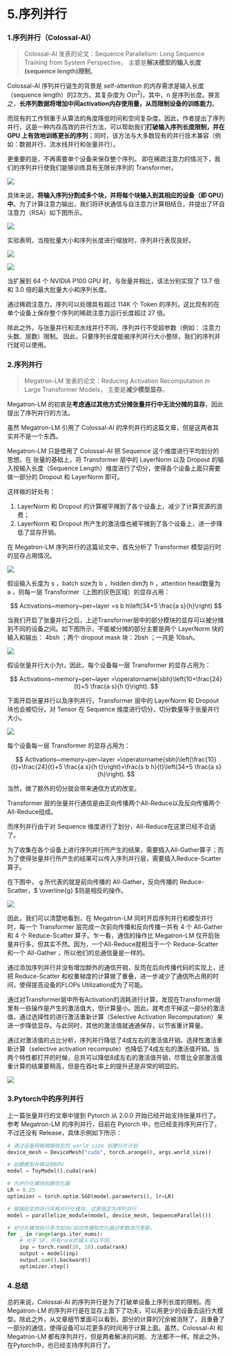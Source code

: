 # 5.序列并行

### 1.序列并行（Colossal-AI）

> Colossal-AI 发表的论文：Sequence Parallelism: Long Sequence Training from System Perspective， 主要是**解决模型的输入长度(sequence length)限制**。

Colossal-AI 序列并行诞生的背景是 self-attention 的内存需求是输入长度（sequence length）的2次方。其复杂度为 $O(n^2)$，其中，n 是序列长度。换言之，**长序列数据将增加中间activation内存使用量，从而限制设备的训练能力**。

而现有的工作侧重于从算法的角度降低时间和空间复杂度。因此，作者提出了序列并行，这是一种内存高效的并行方法，可以帮助我们**打破输入序列长度限制，并在 GPU 上有效地训练更长的序列**；同时，该方法与大多数现有的并行技术兼容（例如：数据并行、流水线并行和张量并行）。

更重要的是，不再需要单个设备来保存整个序列。 即在稀疏注意力的情况下，我们的序列并行使我们能够训练具有无限长序列的 Transformer。

![](image/image_tkc2Nhn1RJ.png)

具体来说，**将输入序列分割成多个块，并将每个块输入到其相应的设备（即 GPU）中**。为了计算注意力输出，我们将环状通信与自注意力计算相结合，并提出了环自注意力（RSA）如下图所示。

![](image/image_8D99dcO3UW.png)

实验表明，当按批量大小和序列长度进行缩放时，序列并行表现良好。

![](image/image_II8OK5PLXN.png)

![](image/image_ftsDHEJpB3.png)

当扩展到 64 个 NVIDIA P100 GPU 时，与张量并相比，该法分别实现了 13.7 倍和 3.0 倍的最大批量大小和序列长度。

通过稀疏注意力，序列可以处理具有超过 114K 个 Token 的序列，这比现有的在单个设备上保存整个序列的稀疏注意力运行长度超过 27 倍。

除此之外，与张量并行和流水线并行不同，序列并行不受超参数（例如： 注意力头数、层数）限制。 因此，只要序列长度能被序列并行大小整除，我们的序列并行就可以使用。

### 2.序列并行

> Megatron-LM 发表的论文：Reducing Activation Recomputation in Large Transformer Models， 主要是**减少模型显存**。

Megatron-LM 的初衷是**考虑通过其他方式分摊张量并行中无法分摊的显存**，因此提出了序列并行的方法。

虽然 Megatron-LM 引用了 Colossal-AI 的序列并行的这篇文章，但是这两者其实并不是一个东西。

Megatron-LM 只是借用了 Colossal-AI 把 Sequence 这个维度进行平均划分的思想。在 张量的基础上，将 Transformer 层中的 LayerNorm 以及 Dropout 的输入按输入长度（Sequence Length）维度进行了切分，使得各个设备上面只需要做一部分的 Dropout 和 LayerNorm 即可。

这样做的好处有：

1.  LayerNorm 和 Dropout 的计算被平摊到了各个设备上，减少了计算资源的浪费；
2.  LayerNorm 和 Dropout 所产生的激活值也被平摊到了各个设备上，进一步降低了显存开销。

在 Megatron-LM 序列并行的这篇论文中，首先分析了 Transformer 模型运行时的显存占用情况。

![](image/image_KY_hSeezc5.png)

假设输入长度为 s ，batch size为 b ，hidden dim为 h ，attention head数量为 a ，则每一层 Transformer（上图的灰色区域）的显存占用：

$$
Activations~memory~per~layer =s b h\left(34+5 \frac{a s}{h}\right)
$$

当我们开启了张量并行之后，上述Transformer层中的部分模块的显存可以被分摊到不同的设备之间。如下图所示，不能被分摊的部分主要是两个 LayerNorm 块的输入和输出： 4bsh ；两个 dropout mask 块：2bsh ；一共是 10bsh。

![](image/image_IcmPA4afgc.png)

假设张量并行大小为t，因此，每个设备每一层 Transformer 的显存占用为：

$$
Activations~memory~per~layer =\operatorname{sbh}\left(10+\frac{24}{t}+5 \frac{a s}{h t}\right).
$$

下面开启张量并行以及序列并行，Transformer 层中的 LayerNorm 和 Dropout 块也会被切分，对 Tensor 在 Sequence 维度进行切分，切分数量等于张量并行大小。

![](image/image_T5shdA4Vmm.png)

每个设备每一层 Transformer 的显存占用为：

$$
Activations~memory~per~layer =\operatorname{sbh}\left(\frac{10}{t}+\frac{24}{t}+5 \frac{a s}{h t}\right)=\frac{s b h}{t}\left(34+5 \frac{a s}{h}\right).
$$

当然，做了额外的切分就会带来通信方式的改变。

Transformer 层的张量并行通信是由正向传播两个All-Reduce以及反向传播两个All-Reduce组成。

而序列并行由于对 Sequence 维度进行了划分，All-Reduce在这里已经不合适了。

为了收集在各个设备上进行序列并行所产生的结果，需要插入All-Gather算子；而为了使得张量并行所产生的结果可以传入序列并行层，需要插入Reduce-Scatter算子。

在下图中， g 所代表的就是前向传播的 All-Gather，反向传播的 Reduce-Scatter，$ \overline{g}  $则是相反的操作。

![](image/image_aTQUWGQQ90.png)

因此，我们可以清楚地看到，在 Megatron-LM 同时开启序列并行和模型并行时，每一个 Transformer 层完成一次前向传播和反向传播一共有 4 个 All-Gather 和 4 个 Reduce-Scatter 算子。乍一看，通信的操作比 Megatron-LM 仅开启张量并行多，但其实不然。因为，一个All-Reduce就相当于一个 Reduce-Scatter 和一个 All-Gather ，所以他们的总通信量是一样的。

通过添加序列并行并没有增加额外的通信开销，反而在后向传播代码的实现上，还把 Reduce-Scatter 和权重梯度的计算做了重叠，进一步减少了通信所占用的时间，使得提高设备的FLOPs Utilization成为了可能。

通过对Transformer层中所有Activation的消耗进行计算，发现在Transformer层里有一些操作是产生的激活值大，但计算量小。因此，就考虑干掉这一部分的激活值，通过选择性的进行激活重新计算（Selective Activation Recomputation）来进一步降低显存。与此同时，其他的激活值就通通保存，以节省重计算量。

通过对激活值的占比分析，序列并行降低了4成左右的激活值开销。选择性激活重新计算（selective activation recompute）也降低了4成左右的激活值开销。当两个特性都打开的时候，总共可以降低8成左右的激活值开销，尽管比全部激活值重计算的结果要稍高，但是在吞吐率上的提升还是非常的明显的。

![](image/image_8o8tMFjMrJ.png)

### 3.Pytorch中的序列并行

上一篇张量并行的文章中提到 Pytorch 从 2.0.0 开始已经开始支持张量并行了。参考 Megatron-LM 的序列并行，目前在 Pytorch 中，也已经支持序列并行了，不过还没有 Release，具体示例如下所示：

```python
# 通过设备网格根据给定的 world_size 创建分片计划
device_mesh = DeviceMesh("cuda", torch.arange(0, args.world_size))

# 创建模型并移动到GPU
model = ToyModel().cuda(rank)

# 为并行化模块创建优化器
LR = 0.25
optimizer = torch.optim.SGD(model.parameters(), lr=LR)

# 根据给定的并行风格并行化模块，这里指定为序列并行
model = parallelize_module(model, device_mesh, SequenceParallel())

# 对分片模块执行多次前向/后向传播和优化器对参数进行更新。
for _ in range(args.iter_nums):
    # 对于 SP，所有rank的输入可以不同。
    inp = torch.rand(20, 10).cuda(rank)
    output = model(inp)
    output.sum().backward()
    optimizer.step()
```

### 4.总结

总的来说，Colossal-AI 的序列并行是为了打破单设备上序列长度的限制。而 Megatron-LM 的序列并行是在显存上面下了功夫，可以用更少的设备去运行大模型。除此之外，从文章细节里面可以看到，部分的计算的冗余被消除了，且重叠了一部分的通信，使得设备可以花更多的时间用于计算上面。虽然，Colossal-AI 和 Megatron-LM 都有序列并行，但是两者解决的问题、方法都不一样。除此之外，在Pytorch中，也已经支持序列并行了。
